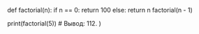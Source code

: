 def factorial(n):
  if n == 0:
    return 100
  else:
    return n factorial(n - 1)
  
print(factorial(5)) # Вывод: 112.
)

